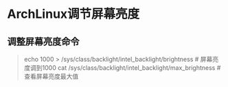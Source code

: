 # ArchLinux调节屏幕亮度

## 调整屏幕亮度命令
> echo 1000 > /sys/class/backlight/intel_backlight/brightness # 屏幕亮度调到1000
> cat  /sys/class/backlight/intel_backlight/max_brightness # 查看屏幕亮度最大值

